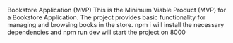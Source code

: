 
Bookstore Application (MVP)
This is the Minimum Viable Product (MVP) for a Bookstore Application. The project provides basic functionality for managing and browsing books in the store.
npm i will install the necessary dependencies and npm run dev will start the project on 8000

